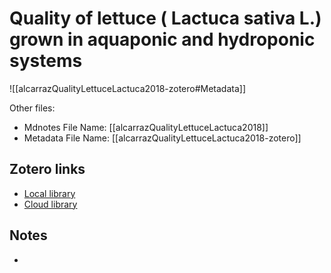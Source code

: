 # Quality of lettuce ( Lactuca sativa L.) grown in aquaponic and hydroponic systems

![[alcarrazQualityLettuceLactuca2018-zotero#Metadata]]

Other files:
* Mdnotes File Name: [[alcarrazQualityLettuceLactuca2018]]
* Metadata File Name: [[alcarrazQualityLettuceLactuca2018-zotero]]

##  Zotero links
* [Local library](zotero://select/items/1_2J8AIQBB)
* [Cloud library](http://zotero.org/users/5448669/items/2J8AIQBB)

## Notes
- 